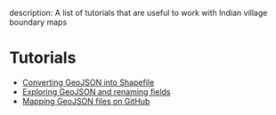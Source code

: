 description: A list of tutorials that are useful to work with Indian village boundary maps

# Tutorials 
- [Converting GeoJSON into Shapefile](https://archive.org/details/geojson_to_shapefile)
- [Exploring GeoJSON and renaming fields](https://archive.org/details/exploring_geojson_and_renaming_fields)
- [Mapping GeoJSON files on GitHub](https://help.github.com/articles/mapping-geojson-files-on-github/) 